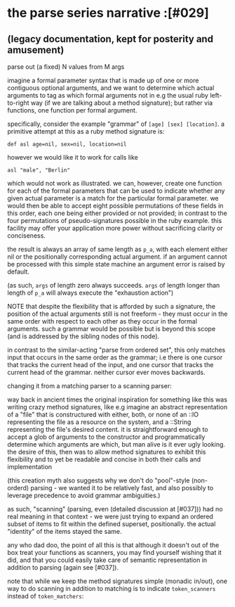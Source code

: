 # the parse series narrative :[#029]

## (legacy documentation, kept for posterity and amusement)

parse out (a fixed) N values from M args

imagine a formal parameter syntax that is made up of one or more
contiguous optional arguments, and we want to determine which actual
arguments to tag as which formal arguments not in e.g the usual ruby
left-to-right way (if we are talking about a method signature); but
rather via functions, one function per formal argument.

specifically, consider the example "grammar" of `[age] [sex] [location]`.
a primitive attempt at this as a ruby method signature is:

    def asl age=nil, sex=nil, location=nil

however we would like it to work for calls like

    asl "male", "Berlin"

which would not work as illustrated. we can, however, create one
function for each of the formal parameters that can be used to indicate
whether any given actual parameter is a match for the particular
formal parameter. we would then be able to accept eight possible
permutations of these fields in this order, each one being either
provided or not provided; in contrast to the four permutations of
pseudo-signatures possible in the ruby example. this facility may
offer your application more power without sacrificing clarity or
conciseness.

the result is always an array of same length as `p_a`, with each element
either nil or the positionally corresponding actual argument. if an
argument cannot be processed with this simple state machine an argument
error is raised by default.

(as such, `args` of length zero always succeeds. `args` of length longer
than length of `p_a` will always execute the "exhaustion action")

NOTE that despite the flexibility that is afforded by such a signature,
the position of the actual arguments still is not freeform - they must
occur in the same order with respect to each other as they occur in the
formal arguments. such a grammar would be possible but is beyond this
scope (and is addressed by the sibling nodes of this node).

in contrast to the similar-acting "parse from ordered set", this only
matches input that occurs in the same order as the grammar; i.e there
is one cursor that tracks the current head of the input, and one cursor
that tracks the current head of the grammar. neither cursor ever moves
backwards.

changing it from a matching parser to a scanning parser:

way back in ancient times the original inspiration for something like
this was writing crazy method signatures, like e.g imagine an abstract
representation of a "file" that is constructured with either, both, or
none of an ::IO representing the file as a resource on the system, and
a ::String representing the file's desired content. it is
straightforward enough to accept a glob of arguments to the constructor
and programmatically determine which arguments are which, but man alive
is it ever ugly looking. the desire of this, then was to allow method
signatures to exhibit this flexibility and to yet be readable and
concise in both their calls and implementation

(this creation myth also suggests why we don't do "pool"-style (non-
orderd) parsing - we wanted it to be relatively fast, and also possibly
to leverage precedence to avoid grammar ambiguities.)

as such, "scanning" (parsing, even (detailed discussion at [#037])) had
no real meaning in that context - we were just trying to expand an
ordered subset of items to fit within the defined superset, positionally.
the actual "identity" of the items stayed the same.

any who dad doo, the point of all this is that although it doesn't
out of the box treat your functions as scanners, you may find yourself
wishing that it did, and that you could easily take care of semantic
representation in addition to parsing (again see [#037]).

note that while we keep the method signatures simple (monadic in/out),
one way to do scanning in addition to matching is to
indicate `token_scanners` instead of `token_matchers`:
